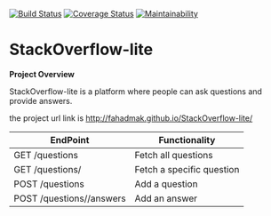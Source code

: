 [![Build Status](https://travis-ci.org/fahadmak/StackOverflow-lite.svg?branch=develop)](https://travis-ci.org/fahadmak/StackOverflow-lite) [![Coverage Status](https://coveralls.io/repos/github/fahadmak/StackOverflow-lite/badge.svg?branch=develop)](https://coveralls.io/github/fahadmak/StackOverflow-lite?branch=develop) [![Maintainability](https://api.codeclimate.com/v1/badges/f8db7264671cb091bead/maintainability)](https://codeclimate.com/github/fahadmak/StackOverflow-lite/maintainability)
# StackOverflow-lite
**Project Overview**

StackOverflow-lite is a platform where people can ask questions and provide answers.

the project url link is http://fahadmak.github.io/StackOverflow-lite/


| EndPoint      | Functionality |
| ------------- | ------------- |
| GET /questions| Fetch all questions  |
| GET /questions/<questionId>| Fetch a specific question  |
| POST /questions  | Add a question  |
| POST /questions/<questionId>/answers  | Add an answer  |
